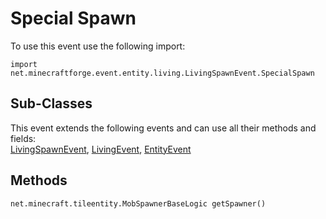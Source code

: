 # Special Spawn

To use this event use the following import:
```groovy:no-line-numbers
import net.minecraftforge.event.entity.living.LivingSpawnEvent.SpecialSpawn
```

## Sub-Classes
This event extends the following events and can use all their methods and fields: <br>
[LivingSpawnEvent](living_spawn_event.md), [LivingEvent](../living_event/living_event.md), [EntityEvent](../entity_event/entity_event.md)

## Methods
```groovy:no-line-numbers
net.minecraft.tileentity.MobSpawnerBaseLogic getSpawner()
```

